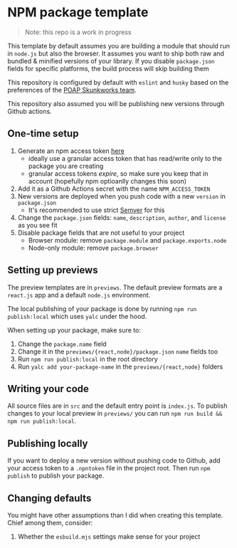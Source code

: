 # NPM package template

> Note: this repo is a work in progress

This template by default assumes you are building a module that should run in `node.js` but also the browser. It assumes you want to ship both raw and bundled & minified versions of your library. If you disable `package.json` fields for specific platforms, the build process will skip building them

This repository is configured by default with `eslint` and `husky` based on the preferences of the [POAP Skunkworks team](https://github.com/poap-xyz/skunk-linter/).

This repository also assumed you will be publishing new versions through Github actions.

## One-time setup

1. Generate an npm access token [here](https://www.npmjs.com/settings/actuallymentor/tokens)
    - ideally use a granular access token that has read/write only to the package you are creating
    - granular access tokens _expire_, so make sure you keep that in account (hopefully npm optioanlly changes this soon)
2. Add it as a Github Actions secret with the name `NPM_ACCESS_TOKEN`
3. New versions are deployed when you push code with a new `version` in `package.json`
    - It's recommended to use strict [Semver](https://semver.org/) for this
4. Change the `package.json` fields: `name`, `description`, `author`, and `license` as you see fit
5. Disable package fields that are not useful to your project
    - Browser module: remove `package.module` and `package.exports.node`
    - Node-only module: remove `package.browser`

## Setting up previews

The preview templates are in `previews`. The default preview formats are a `react.js` app and a default `node.js` environment.

The local publishing of your package is done by running `npm run publish:local` which uses `yalc` under the hood.

When setting up your package, make sure to:

1. Change the `package.name` field
2. Change it in the `previews/{react,node}/package.json` `name` fields too
3. Run `npm run publish:local` in the root directory
4. Run `yalc add your-package-name` in the `previews/{react,node}` folders

## Writing your code

All source files are in `src` and the default entry point is `index.js`. To publish changes to your local preview in `previews/` you can run `npm run build && npm run publish:local`.

## Publishing locally

If you want to deploy a new version without pushing code to Github, add your access token to a `.npntoken` file in the project root. Then run `npm publish` to publish your package.

## Changing defaults

You might have other assumptions than I did when creating this template. Chief among them, consider:

1. Whether the `esbuild.mjs` settings make sense for your project
